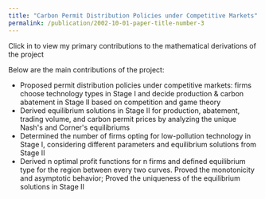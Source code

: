 ```yaml
---
title: "Carbon Permit Distribution Policies under Competitive Markets"
permalink: /publication/2002-10-01-paper-title-number-3
---
```

Click in to view my primary contributions to the mathematical derivations of the project

Below are the main contributions of the project:
* Proposed permit distribution policies under competitive markets: firms choose technology types in Stage I and decide production & carbon abatement in Stage II based on competition and game theory
* Derived equilibrium solutions in Stage II for production, abatement, trading volume, and carbon permit prices by analyzing the unique Nash's and Corner's equilibriums
* Determined the number of firms opting for low-pollution technology in Stage I, considering different parameters and equilibrium solutions from Stage II
* Derived n optimal profit functions for n firms and defined equilibrium type for the region between every two curves. Proved the monotonicity and asymptotic behavior; Proved the uniqueness of the equilibrium solutions in Stage II

